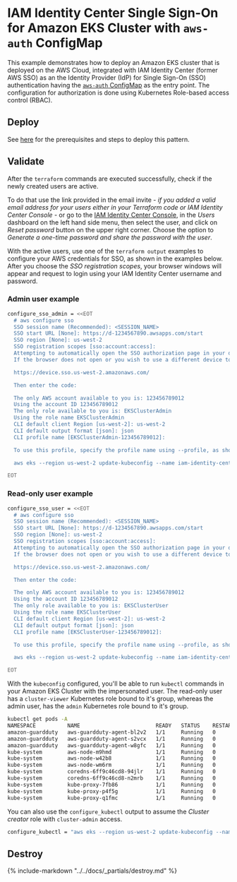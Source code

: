# IAM Identity Center Single Sign-On for Amazon EKS Cluster with `aws-auth` ConfigMap

This example demonstrates how to deploy an Amazon EKS cluster that is deployed on the AWS Cloud, integrated with IAM Identity Center (former AWS SSO) as an the Identity Provider (IdP) for Single Sign-On (SSO) authentication having the [`aws-auth` ConfigMap](https://docs.aws.amazon.com/eks/latest/userguide/add-user-role.html) as the entry point. The configuration for authorization is done using Kubernetes Role-based access control (RBAC).

## Deploy

See [here](https://aws-ia.github.io/terraform-aws-eks-blueprints/getting-started/#prerequisites) for the prerequisites and steps to deploy this pattern.

## Validate

After the `terraform` commands are executed successfully, check if the newly created users are active.

To do that use the link provided in the email invite - *if you added a valid email address for your users either in your Terraform code or IAM Identity Center Console* - or go to the [IAM Identity Center Console](https://console.aws.amazon.com/singlesignon/home/), in the *Users* dashboard on the left hand side menu, then select the user, and click on *Reset password* button on the upper right corner. Choose the option to *Generate a one-time password and share the password with the user*.

With the active users, use one of the `terraform output` examples to configure your AWS credentials for SSO, as shown in the examples below. After you choose the *SSO registration scopes*, your browser windows will appear and request to login using your IAM Identity Center username and password.

### Admin user example

```bash
configure_sso_admin = <<EOT
  # aws configure sso
  SSO session name (Recommended): <SESSION_NAME>
  SSO start URL [None]: https://d-1234567890.awsapps.com/start
  SSO region [None]: us-west-2
  SSO registration scopes [sso:account:access]:
  Attempting to automatically open the SSO authorization page in your default browser.
  If the browser does not open or you wish to use a different device to authorize this request, open the following URL:

  https://device.sso.us-west-2.amazonaws.com/

  Then enter the code:

  The only AWS account available to you is: 123456789012
  Using the account ID 123456789012
  The only role available to you is: EKSClusterAdmin
  Using the role name EKSClusterAdmin
  CLI default client Region [us-west-2]: us-west-2
  CLI default output format [json]: json
  CLI profile name [EKSClusterAdmin-123456789012]:

  To use this profile, specify the profile name using --profile, as shown:

  aws eks --region us-west-2 update-kubeconfig --name iam-identity-center --profile EKSClusterAdmin-123456789012

EOT
```

### Read-only user example

```bash
configure_sso_user = <<EOT
  # aws configure sso
  SSO session name (Recommended): <SESSION_NAME>
  SSO start URL [None]: https://d-1234567890.awsapps.com/start
  SSO region [None]: us-west-2
  SSO registration scopes [sso:account:access]:
  Attempting to automatically open the SSO authorization page in your default browser.
  If the browser does not open or you wish to use a different device to authorize this request, open the following URL:

  https://device.sso.us-west-2.amazonaws.com/

  Then enter the code:

  The only AWS account available to you is: 123456789012
  Using the account ID 123456789012
  The only role available to you is: EKSClusterUser
  Using the role name EKSClusterUser
  CLI default client Region [us-west-2]: us-west-2
  CLI default output format [json]: json
  CLI profile name [EKSClusterUser-123456789012]:

  To use this profile, specify the profile name using --profile, as shown:

  aws eks --region us-west-2 update-kubeconfig --name iam-identity-center --profile EKSClusterUser-123456789012

EOT
```

With the `kubeconfig` configured, you'll be able to run `kubectl` commands in your Amazon EKS Cluster with the impersonated user. The read-only user has a `cluster-viewer` Kubernetes role bound to it's group, whereas the admin user, has the `admin` Kubernetes role bound to it's group.

```bash
kubectl get pods -A
NAMESPACE          NAME                        READY   STATUS    RESTARTS   AGE
amazon-guardduty   aws-guardduty-agent-bl2v2   1/1     Running   0          3h54m
amazon-guardduty   aws-guardduty-agent-s2vcx   1/1     Running   0          3h54m
amazon-guardduty   aws-guardduty-agent-w8gfc   1/1     Running   0          3h54m
kube-system        aws-node-m9hmd              1/1     Running   0          3h53m
kube-system        aws-node-w42b8              1/1     Running   0          3h53m
kube-system        aws-node-wm6rm              1/1     Running   0          3h53m
kube-system        coredns-6ff9c46cd8-94jlr    1/1     Running   0          3h59m
kube-system        coredns-6ff9c46cd8-n2mrb    1/1     Running   0          3h59m
kube-system        kube-proxy-7fb86            1/1     Running   0          3h54m
kube-system        kube-proxy-p4f5g            1/1     Running   0          3h54m
kube-system        kube-proxy-q1fmc            1/1     Running   0          3h54m
```

You can also use the `configure_kubectl` output to assume the *Cluster creator* role with `cluster-admin` access.

```bash
configure_kubectl = "aws eks --region us-west-2 update-kubeconfig --name iam-identity-center"
```

## Destroy

{%
   include-markdown "../../docs/_partials/destroy.md"
%}
